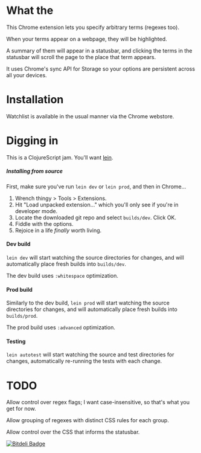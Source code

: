 # What the

This Chrome extension lets you specify arbitrary terms (regexes too).

When your terms appear on a webpage, they will be highlighted. 

A summary of them will appear in a statusbar, and clicking the terms in the statusbar will scroll the page to the place that term appears.

It uses Chrome's sync API for Storage so your options are persistent across all your devices.



# Installation

Watchlist is available in the usual manner via the Chrome webstore. 



# Digging in

This is a ClojureScript jam. You'll want [lein](http://leiningen.org/).

##### Installing from source

First, make sure you've run `lein dev` or `lein prod`, and then in Chrome...

1. Wrench thingy > Tools > Extensions. 
2. Hit "Load unpacked extension..." which you'll only see if you're in
   developer mode.
3. Locate the downloaded git repo and select `builds/dev`. Click OK. 
4. Fiddle with the options.
5. Rejoice in a life *finally* worth living.

#### Dev build

`lein dev` will start watching the source directories for changes, and will automatically place fresh builds into `builds/dev`. 

The dev build uses `:whitespace` optimization.

#### Prod build

Similarly to the dev build, `lein prod` will start watching the source directories for changes, and will automatically place fresh builds into `builds/prod`. 

The prod build uses `:advanced` optimization.

#### Testing

`lein autotest` will start watching the source and test directories for changes, automatically re-running the tests with each change.



# TODO 

Allow control over regex flags; I want case-insensitive, so
that's what you get for now.

Allow grouping of regexes with distinct CSS rules for each group.

Allow control over the CSS that informs the statusbar.



[![Bitdeli Badge](https://d2weczhvl823v0.cloudfront.net/daemianmack/chrome-watchlist/trend.png)](https://bitdeli.com/free
"Bitdeli Badge")
